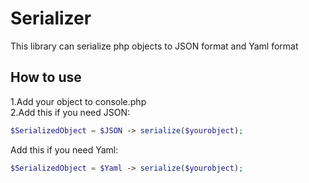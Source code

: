 # Serializer
This library can serialize php objects to JSON format and Yaml format 
## How to use
1.Add your object to console.php  
2.Add this if you need JSON: 
```php
$SerializedObject = $JSON -> serialize($yourobject);
```
Add this if you need Yaml: 
```php
$SerializedObject = $Yaml -> serialize($yourobject);
```
